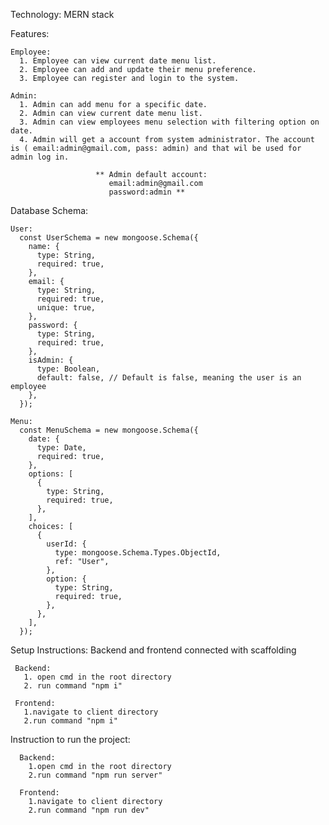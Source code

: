 Technology: MERN stack

Features:
   
    Employee:
      1. Employee can view current date menu list.
      2. Employee can add and update their menu preference.
      3. Employee can register and login to the system.
   
    Admin:
      1. Admin can add menu for a specific date.
      2. Admin can view current date menu list.
      3. Admin can view employees menu selection with filtering option on date.
      4. Admin will get a account from system administrator. The account is ( email:admin@gmail.com, pass: admin) and that wil be used for admin log in.

                       ** Admin default account:
                          email:admin@gmail.com
                          password:admin **       

Database Schema:
    
    User:
      const UserSchema = new mongoose.Schema({
        name: {
          type: String,
          required: true,
        },
        email: {
          type: String,
          required: true,
          unique: true,
        },
        password: {
          type: String,
          required: true,
        },
        isAdmin: {
          type: Boolean,
          default: false, // Default is false, meaning the user is an employee
        },
      });
      
    Menu:
      const MenuSchema = new mongoose.Schema({
        date: {
          type: Date,
          required: true,
        },
        options: [
          {
            type: String,
            required: true,
          },
        ],
        choices: [
          {
            userId: {
              type: mongoose.Schema.Types.ObjectId,
              ref: "User",
            },
            option: {
              type: String,
              required: true,
            },
          },
        ],
      });


Setup Instructions:
  Backend and frontend connected with scaffolding
  
     Backend:
       1. open cmd in the root directory
       2. run command "npm i"
       
     Frontend:
       1.navigate to client directory
       2.run command "npm i"

Instruction to run the project:

      Backend:
        1.open cmd in the root directory
        2.run command "npm run server"
        
      Frontend:
        1.navigate to client directory
        2.run command "npm run dev"
     
